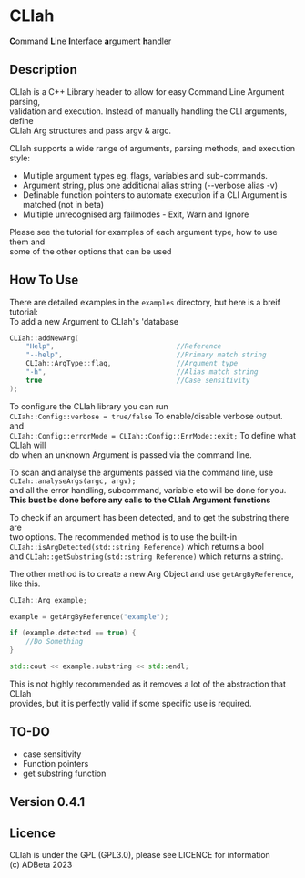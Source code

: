 # CLIah
**C**ommand **L**ine **I**nterface **a**rgument **h**andler  

## Description
CLIah is a C++ Library header to allow for easy Command Line Argument parsing,  
validation and execution. Instead of manually handling the CLI arguments, define  
CLIah Arg structures and pass argv & argc.  

CLIah supports a wide range of arguments, parsing methods, and execution style:  
* Multiple argument types eg. flags, variables and sub-commands.  
* Argument string, plus one additional alias string (--verbose alias -v)  
* Definable function pointers to automate execution if a CLI Argument is matched (not in beta)  
* Multiple unrecognised arg failmodes - Exit, Warn and Ignore  

Please see the tutorial for examples of each argument type, how to use them and  
some of the other options that can be used

## How To Use
There are detailed examples in the `examples` directory, but here is a breif tutorial:  
To add a new Argument to CLIah's 'database  
```C++
CLIah::addNewArg(
	"Help",                              //Reference
	"--help",                            //Primary match string
	CLIah::ArgType::flag,                //Argument type
	"-h",                                //Alias match string
	true                                 //Case sensitivity
); 
```

To configure the CLIah library you can run  
`CLIah::Config::verbose = true/false` To enable/disable verbose output.  
and  
`CLIah::Config::errorMode = CLIah::Config::ErrMode::exit;` To define what CLIah will  
do when an unknown Argument is passed via the command line.  

To scan and analyse the arguments passed via the command line, use  
`CLIah::analyseArgs(argc, argv);`  
and all the error handling, subcommand, variable etc will be done for you.  
**This bust be done before any calls to the CLIah Argument functions**

To check if an argument has been detected, and to get the substring there are  
two options. The recommended method is to use the built-in 
`CLIah::isArgDetected(std::string Reference)` which returns a bool  
and `CLIah::getSubstring(std::string Reference)` which returns a string.  

The other method is to create a new Arg Object and use `getArgByReference`, like this.  
```C++
CLIah::Arg example;

example = getArgByReference("example");

if (example.detected == true) {
	//Do Something
}

std::cout << example.substring << std::endl;
```

This is not highly recommended as it removes a lot of the abstraction that CLIah  
provides, but it is perfectly valid if some specific use is required.  

## TO-DO 
* case sensitivity 
* Function pointers
* get substring function

## Version 0.4.1

## Licence
CLIah is under the GPL (GPL3.0), please see LICENCE for information  
(c) ADBeta 2023
